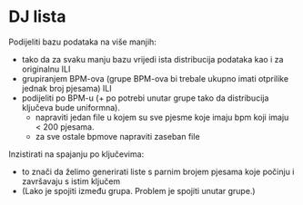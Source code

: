 # DJ lista

Podijeliti bazu podataka na više manjih:
 - tako da za svaku manju bazu vrijedi ista distribucija podataka kao i za originalnu ILI
 - grupiranjem BPM-ova (grupe BPM-ova bi trebale ukupno imati otprilike jednak broj pjesama) ILI
 - podijeliti po BPM-u (+ po potrebi unutar grupe tako da distribucija ključeva bude uniformna).
   - napraviti jedan file u kojem su sve pjesme koje imaju bpm koji imaju < 200 pjesama.
   - za sve ostale bpmove napraviti zaseban file

Inzistirati na spajanju po ključevima:
 - to znači da želimo generirati liste s parnim brojem pjesama koje počinju i završavaju s istim ključem
 - (Lako je spojiti između grupa. Problem je spojiti unutar grupe.)
